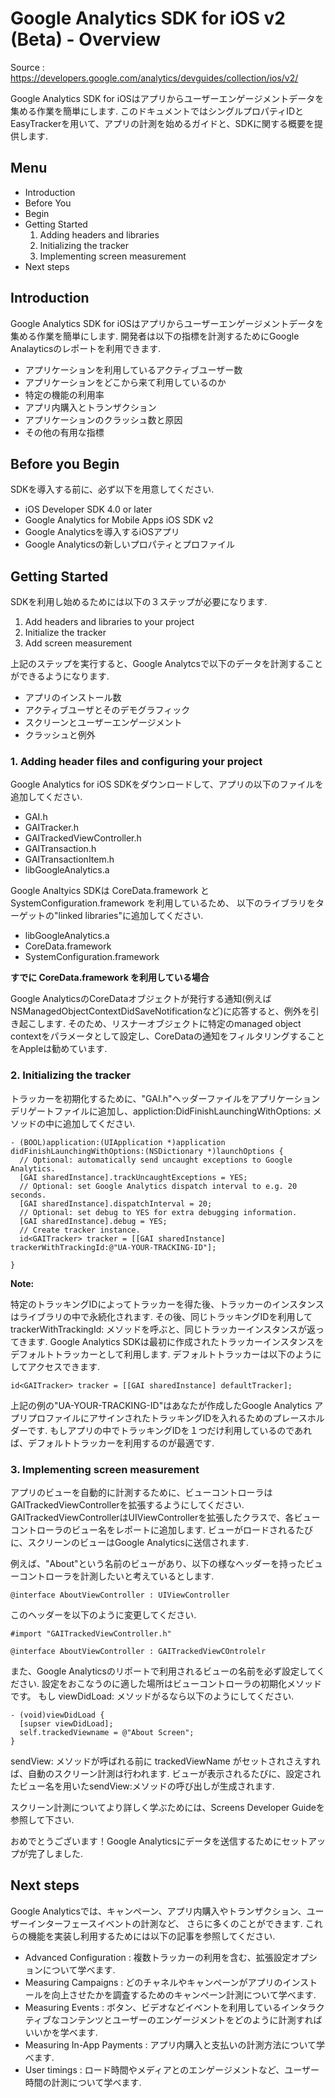 # Google Analytics SDK for iOS v2 (Beta) - Overview

Source : https://developers.google.com/analytics/devguides/collection/ios/v2/

Google Analytics SDK for iOSはアプリからユーザーエンゲージメントデータを集める作業を簡単にします.
このドキュメントではシングルプロパティIDとEasyTrackerを用いて、アプリの計測を始めるガイドと、SDKに関する概要を提供します.

## Menu

- Introduction
- Before You
- Begin
- Getting Started
    1. Adding headers and libraries
    2. Initializing the tracker
    3. Implementing screen measurement
- Next steps

## Introduction

Google Analytics SDK for iOSはアプリからユーザーエンゲージメントデータを集める作業を簡単にします.
開発者は以下の指標を計測するためにGoogle Analayticsのレポートを利用できます.

- アプリケーションを利用しているアクティブユーザー数
- アプリケーションをどこから来て利用しているのか
- 特定の機能の利用率
- アプリ内購入とトランザクション
- アプリケーションのクラッシュ数と原因
- その他の有用な指標

## Before you Begin

SDKを導入する前に、必ず以下を用意してください.

- iOS Developer SDK 4.0 or later
- Google Analytics for Mobile Apps iOS SDK v2
- Google Analyticsを導入するiOSアプリ
- Google Analyticsの新しいプロパティとプロファイル

## Getting Started

SDKを利用し始めるためには以下の３ステップが必要になります.

1. Add headers and libraries to your project
2. Initialize the tracker
3. Add screen measurement

上記のステップを実行すると、Google Analytcsで以下のデータを計測することができるようになります.

- アプリのインストール数
- アクティブユーザとそのデモグラフィック
- スクリーンとユーザーエンゲージメント
- クラッシュと例外

### 1. Adding header files and configuring your project

Google Analytics for iOS SDKをダウンロードして、アプリの以下のファイルを追加してください.

- GAI.h
- GAITracker.h
- GAITrackedViewController.h
- GAITransaction.h
- GAITransactionItem.h
- libGoogleAnalytics.a

Google Analtyics SDKは CoreData.framework と SystemConfiguration.framework を利用しているため、
以下のライブラリをターゲットの"linked libraries"に追加してください.

- libGoogleAnalytics.a
- CoreData.framework
- SystemConfiguration.framework

**すでに CoreData.framework を利用している場合**

Google AnalyticsのCoreDataオブジェクトが発行する通知(例えばNSManagedObjectContextDidSaveNotificationなど)に応答すると、例外を引き起こします.
そのため、リスナーオブジェクトに特定のmanaged object contextをパラメータとして設定し、CoreDataの通知をフィルタリングすることをAppleは勧めています.

### 2. Initializing the tracker

トラッカーを初期化するために、"GAI.h"ヘッダーファイルをアプリケーションデリゲートファイルに追加し、appliction:DidFinishLaunchingWithOptions: メソッドの中に追加してください.

    - (BOOL)application:(UIApplication *)application didFinishLaunchingWithOptions:(NSDictionary *)launchOptions {
      // Optional: automatically send uncaught exceptions to Google Analytics.
      [GAI sharedInstance].trackUncaughtExceptions = YES;
      // Optional: set Google Analytics dispatch interval to e.g. 20 seconds.
      [GAI sharedInstance].dispatchInterval = 20;
      // Optional: set debug to YES for extra debugging information.
      [GAI sharedInstance].debug = YES;
      // Create tracker instance.
      id<GAITracker> tracker = [[GAI sharedInstance] trackerWithTrackingId:@"UA-YOUR-TRACKING-ID"];
    
    }

**Note:**

特定のトラッキングIDによってトラッカーを得た後、トラッカーのインスタンスはライブラリの中で永続化されます.
その後、同じトラッキングIDを利用して trackerWithTrackingId: メソッドを呼ぶと、同じトラッカーインスタンスが返ってきます.
Google Analytics SDKは最初に作成されたトラッカーインスタンスをデフォルトトラッカーとして利用します.
デフォルトトラッカーは以下のようにしてアクセスできます.

    id<GAITracker> tracker = [[GAI sharedInstance] defaultTracker];
    
上記の例の"UA-YOUR-TRACKING-ID"はあなたが作成したGoogle Analytics 
アプリプロファイルにアサインされたトラッキングIDを入れるためのプレースホルダーです.
もしアプリの中でトラッキングIDを１つだけ利用しているのであれば、デフォルトトラッカーを利用するのが最適です.

### 3. Implementing screen measurement

アプリのビューを自動的に計測するために、ビューコントローラはGAITrackedViewControllerを拡張するようにしてください.
GAITrackedViewControllerはUIViewControllerを拡張したクラスで、各ビューコントローラのビュー名をレポートに追加します.
ビューがロードされるたびに、スクリーンのビューはGoogle Analyticsに送信されます.

例えば、"About"という名前のビューがあり、以下の様なヘッダーを持ったビューコントローラを計測したいと考えているとします.

    @interface AboutViewController : UIViewController

このヘッダーを以下のように変更してください.

    #import "GAITrackedViewController.h"
    
    @interface AboutViewController : GAITrackedViewCOntrolelr
    
また、Google Analyticsのリポートで利用されるビューの名前を必ず設定してください. 
設定をおこなうのに適した場所はビューコントローラの初期化メソッドです。
もし viewDidLoad: メソッドがるなら以下のようにしてください.

    - (void)viewDidLoad {
      [supser viewDidLoad];
      self.trackedViewname = @"About Screen";
    }
    
sendView: メソッドが呼ばれる前に trackedViewName がセットされさえすれば、自動のスクリーン計測は行われます.
ビューが表示されるたびに、設定されたビュー名を用いたsendView:メソッドの呼び出しが生成されます.

スクリーン計測についてより詳しく学ぶためには、Screens Developer Guideを参照して下さい.

おめでとうございます！Google Analyticsにデータを送信するためにセットアップが完了しました.

## Next steps

Google Analyticsでは、キャンペーン、アプリ内購入やトランザクション、ユーザーインターフェースイベントの計測など、
さらに多くのことができます. これらの機能を実装し利用するためには以下の記事を参照してください.

- Advanced Configuration : 複数トラッカーの利用を含む、拡張設定オプションについて学べます.
- Measuring Campaigns : どのチャネルやキャンペーンがアプリのインストールを向上させたかを調査するためのキャンペーン計測について学べます.
- Measuring Events : ボタン、ビデオなどイベントを利用しているインタラクティブなコンテンツとユーザーのエンゲージメントをどのように計測すればいいかを学べます.
- Measuring In-App Payments : アプリ内購入と支払いの計測方法について学べます.
- User timings : ロード時間やメディアとのエンゲージメントなど、ユーザー時間の計測について学べます.

